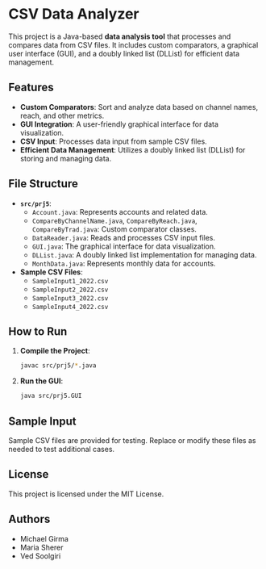 
# CSV Data Analyzer

This project is a Java-based **data analysis tool** that processes and compares data from CSV files. It includes custom comparators, a graphical user interface (GUI), and a doubly linked list (DLList) for efficient data management.

## Features
- **Custom Comparators**: Sort and analyze data based on channel names, reach, and other metrics.
- **GUI Integration**: A user-friendly graphical interface for data visualization.
- **CSV Input**: Processes data input from sample CSV files.
- **Efficient Data Management**: Utilizes a doubly linked list (DLList) for storing and managing data.

## File Structure
- **`src/prj5`**:
   - `Account.java`: Represents accounts and related data.
   - `CompareByChannelName.java`, `CompareByReach.java`, `CompareByTrad.java`: Custom comparator classes.
   - `DataReader.java`: Reads and processes CSV input files.
   - `GUI.java`: The graphical interface for data visualization.
   - `DLList.java`: A doubly linked list implementation for managing data.
   - `MonthData.java`: Represents monthly data for accounts.
- **Sample CSV Files**:
   - `SampleInput1_2022.csv`
   - `SampleInput2_2022.csv`
   - `SampleInput3_2022.csv`
   - `SampleInput4_2022.csv`

## How to Run
1. **Compile the Project**:
   ```bash
   javac src/prj5/*.java
   ```
2. **Run the GUI**:
   ```bash
   java src/prj5.GUI
   ```

## Sample Input
Sample CSV files are provided for testing. Replace or modify these files as needed to test additional cases.

## License
This project is licensed under the MIT License.

## Authors
- Michael Girma  
- Maria Sherer  
- Ved Soolgiri  
